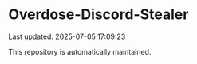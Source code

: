 # Overdose-Discord-Stealer

Last updated: 2025-07-05 17:09:23

This repository is automatically maintained.
